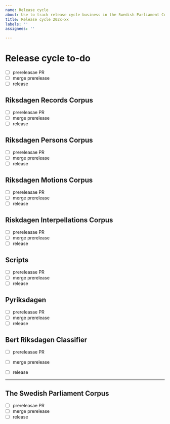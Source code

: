 ```yaml
---
name: Release cycle
about: Use to track release cycle business in the Swedish Parliament Corpus
title: Release cycle 202x-xx
labels: ''
assignees: ''

---
```


# Release cycle to-do

- [ ] prereleasae PR
- [ ] merge prerelease
- [ ] release

## Riksdagen Records Corpus

- [ ] prereleasae PR
- [ ] merge prerelease
- [ ] release

## Riksdagen Persons Corpus

- [ ] prereleasae PR
- [ ] merge prerelease
- [ ] release

## Riksdagen Motions Corpus

- [ ] prereleasae PR
- [ ] merge prerelease
- [ ] release

## Riskdagen Interpellations Corpus

- [ ] prereleasae PR
- [ ] merge prerelease
- [ ] release

## Scripts

- [ ] prereleasae PR
- [ ] merge prerelease
- [ ] release

## Pyriksdagen

- [ ] prereleasae PR
- [ ] merge prerelease
- [ ] release

## Bert Riksdagen Classifier

- [ ] prereleasae PR
- [ ] merge prerelease
- [ ] release


-------------------------------------------------------------------------------------

## The Swedish Parliament Corpus

- [ ] prereleasae PR
- [ ] merge prerelease
- [ ] release
